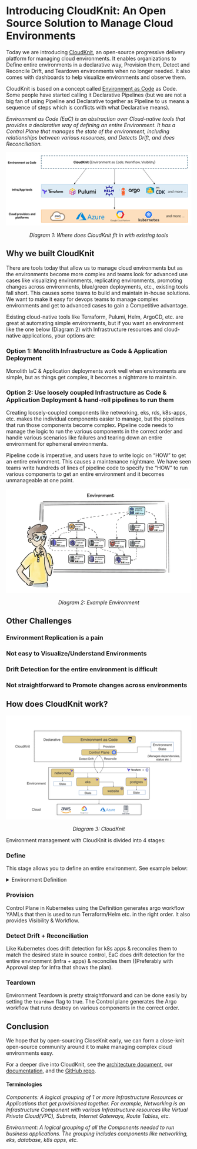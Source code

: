 # Introducing CloudKnit: An Open Source Solution to Manage Cloud Environments

Today we are introducing [CloudKnit](https://github.com/cloudknit-io/cloudknit), an open-source progressive delivery platform for managing cloud environments. It enables organizations to Define entire environments in a declarative way, Provision them, Detect and Reconcile Drift, and Teardown environments when no longer needed. It also comes with dashboards to help visualize environments and observe them.

CloudKnit is based on a concept called [Environment as Code](https://www.zlifecycle.com/blog/from-infrastructure-as-code-to-environment-as-code) as Code. Some people have started calling it Declarative Pipelines (but we are not a big fan of using Pipeline and Declarative together as Pipeline to us means a sequence of steps which is conflicts with what Declarative means).

*Environment as Code (EaC) is an abstraction over Cloud-native tools that provides a declarative way of defining an entire Environment. It has a Control Plane that manages the state of the environment, including relationships between various resources, and Detects Drift, and does Reconciliation.*

![Where does CloudKnit fit in with existing tools](/assets/images/existing-tools.png)
*<center>Diagram 1: Where does CloudKnit fit in with existing tools</center>*

## Why we built CloudKnit

There are tools today that allow us to manage cloud environments but as the environments become more complex and teams look for advanced use cases like visualizing environments, replicating environments, promoting changes across environments, blue/green deployments, etc., existing tools fall short. This causes some teams to build and maintain in-house solutions. We want to make it easy for devops teams to manage complex environments and get to advanced cases to gain a Competitive advantage.

Existing cloud-native tools like Terraform, Pulumi, Helm, ArgoCD, etc. are great at automating simple environments, but if you want an environment like the one below (Diagram 2) with Infrastructure resources and cloud-native applications, your options are:

### Option 1: Monolith Infrastructure as Code & Application Deployment

Monolith IaC & Application deployments work well when environments are simple, but as things get complex, it becomes a nightmare to maintain.

### Option 2: Use loosely coupled Infrastructure as Code & Application Deployment & hand-roll pipelines to run them

Creating loosely-coupled components like networking, eks, rds, k8s-apps, etc. makes the individual components easier to manage, but the pipelines that run those components become complex. Pipeline code needs to manage the logic to run the various components in the correct order and handle various scenarios like failures and tearing down an entire environment for ephemeral environments.

Pipeline code is imperative, and users have to write logic on “HOW” to get an entire environment. This causes a maintenance nightmare. We have seen teams write hundreds of lines of pipeline code to specify the “HOW” to run various components to get an entire environment and it becomes unmanageable at one point.

![Where does CloudKnit fit in with existing tools](/assets/images/environment.jpeg)
*<center>Diagram 2: Example Environment</center>*

## Other Challenges

### Environment Replication is a pain

### Not easy to Visualize/Understand Environments 

### Drift Detection for the entire environment is difficult

### Not straightforward to Promote changes across environments

## How does CloudKnit work?

![CloudKnit](/assets/images/cloudknit.jpeg)
*<center>Diagram 3: CloudKnit</center>*

Environment management with CloudKnit is divided into 4 stages:

### Define

This stage allows you to define an entire environment. See example below: 

<details>
  <summary>Environment Definition</summary>

```

```
</details>

### Provision

Control Plane in Kubernetes using the Definition generates argo workflow YAMLs that then is used to run Terraform/Helm etc. in the right order. It also provides Visibility & Workflow.

### Detect Drift + Reconciliation

Like Kubernetes does drift detection for k8s apps & reconciles them to match the desired state in source control, EaC does drift detection for the entire environment (infra + apps) & reconciles them ((Preferably with Approval step for infra that shows the plan). 

### Teardown

Environment Teardown is pretty straightforward and can be done easily by setting the `teardown` flag to true. The Control plane generates the Argo workflow that runs destroy on various components in the correct order.

## Conclusion

We hope that by open-sourcing CloseKnit early, we can form a close-knit open-source community around it to make managing complex cloud environments easy.

For a deeper dive into CloudKnit, see the [architecture document](TBD), our [documentation](https://docs.cloudknit.io), and the [GitHub repo](https://github.com/cloudknit-io/cloudknit).

#### Terminologies

*Components: A logical grouping of 1 or more Infrastructure Resources or Applications that get provisioned together. For example, Networking is an Infrastructure Component with various Infrastructure resources like Virtual Private Cloud(VPC), Subnets, Internet Gateways, Route Tables, etc.*

*Environment: A logical grouping of all the Components needed to run business applications. The grouping includes components like networking, eks, database, k8s apps, etc.*
